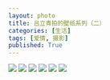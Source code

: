 ```yaml
---
layout: photo
title: 吕立青拍的壁纸系列（二）
categories: [生活]
tags: [爱情, 摄影]
published: True
---
```


![](https://raw.githack.com/JimmyLv/images/master/images/S50616-162617.jpg)
![](https://raw.githack.com/JimmyLv/images/master/images/S50616-162654.jpg)
![](https://raw.githack.com/JimmyLv/images/master/images/S50616-162720.jpg)
![](https://raw.githack.com/JimmyLv/images/master/images/S50616-162738.jpg)
![](https://raw.githack.com/JimmyLv/images/master/images/S50616-162805.jpg)
![](https://raw.githack.com/JimmyLv/images/master/images/S50616-163002.jpg)
